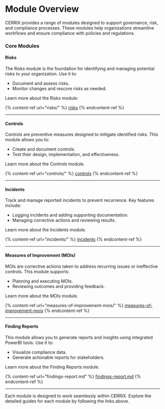 # Module Overview

CERRIX provides a range of modules designed to support governance, risk, and compliance processes. These modules help organizations streamline workflows and ensure compliance with policies and regulations.

### Core Modules

#### Risks

The Risks module is the foundation for identifying and managing potential risks to your organization. Use it to:

* Document and assess risks.
* Monitor changes and rescore risks as needed.

Learn more about the Risks module:

{% content-ref url="risks/" %}
[risks](risks/)
{% endcontent-ref %}

***

#### Controls

Controls are preventive measures designed to mitigate identified risks. This module allows you to:

* Create and document controls.
* Test their design, implementation, and effectiveness.

Learn more about the Controls module.

{% content-ref url="controls/" %}
[controls](controls/)
{% endcontent-ref %}

***

#### Incidents

Track and manage reported incidents to prevent recurrence. Key features include:

* Logging incidents and adding supporting documentation.
* Managing corrective actions and reviewing results.

Learn more about the Incidents module.

{% content-ref url="incidents/" %}
[incidents](incidents/)
{% endcontent-ref %}

***

#### Measures of Improvement (MOIs)

MOIs are corrective actions taken to address recurring issues or ineffective controls. This module supports:

* Planning and executing MOIs.
* Reviewing outcomes and providing feedback.

Learn more about the MOIs module.

{% content-ref url="measures-of-improvement-mois/" %}
[measures-of-improvement-mois](measures-of-improvement-mois/)
{% endcontent-ref %}

***

#### Finding Reports

This module allows you to generate reports and insights using integrated PowerBI tools. Use it to:

* Visualize compliance data.
* Generate actionable reports for stakeholders.

Learn more about the Finding Reports module.

{% content-ref url="findings-report.md" %}
[findings-report.md](findings-report.md)
{% endcontent-ref %}

***



Each module is designed to work seamlessly within CERRIX. Explore the detailed guides for each module by following the links above.
